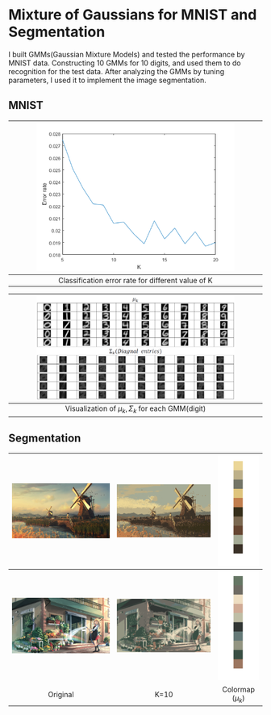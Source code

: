 # Mixture of Gaussians for MNIST and Segmentation
I built GMMs(Gaussian Mixture Models) and tested the performance by MNIST data. Constructing 10 GMMs for 10 digits, and used them to do recognition for the test data. After analyzing the GMMs by tuning parameters, I used it to implement the image segmentation.



## MNIST

|<img src="MNIST/E_k.png" width="80%">|
|:--------------------------------------------:|
|Classification error rate for different value of K|


|<img src="MNIST/mu_sigma.png" width="80%">|
|:--------------------------------------------:|
|Visualization of $\mu_k, \Sigma_k$ for each GMM(digit)|


## Segmentation

<img src="Segmentation/Data/221272.jpg" width=350/>|<img src="Segmentation/Data/221272.jpg_myGmm_k=10.png" width=350/>|<img src="Segmentation/Data/CB_221272.png" width=100/>
:----------------------------------------:|:----------------------------------------:|:----------------------------------------:
<img src="Segmentation/Data/test.jpg" width=350/>|<img src="Segmentation/Data/test.jpg_myGmm_k=10.png" width=350/>|<img src="Segmentation/Data/CB_test.png" width=100/>
Original|K=10|Colormap ($\mu_k$)

